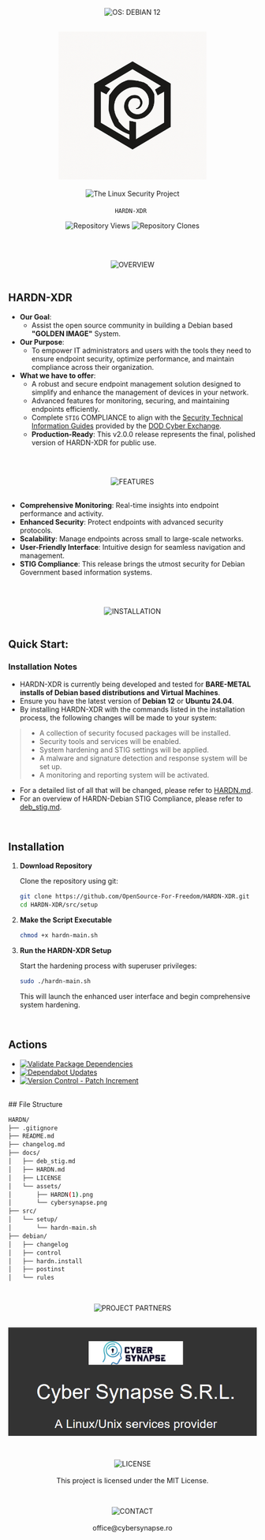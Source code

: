 <p align="center">
  <img src="https://img.shields.io/badge/OS: Debian Systems-red?style=for-the-badge&labelColor=grey" alt="OS: DEBIAN 12"><br><br>
</p>

<p align="center">
  <img src="docs/assets/HARDN(1).png" alt="HARDN Logo" width="300px" /><br><br>
  <img src="https://img.shields.io/badge/The_Linux_Security_Project-red?style=for-the-badge&labelColor=black" alt="The Linux Security Project"><br><br>
  <code>HARDN-XDR </code>
</p>


<p align="center">
  <img src="https://img.shields.io/endpoint?label=Views&url=https://opensource-for-freedom.github.io/HARDN-XDR/traffic-views.json" alt="Repository Views" />
  <img src="https://img.shields.io/endpoint?label=Clones&url=https://opensource-for-freedom.github.io/HARDN-XDR/traffic-clones.json" alt="Repository Clones" />
</p>


<br>
<br>
<p align="center">
  <img src="https://img.shields.io/badge/OVERVIEW-white?style=for-the-badge&labelColor=black" alt="OVERVIEW"><br><br>
</p>


## HARDN-XDR 
- **Our Goal**: 
  - Assist the open source community in building a Debian based **"GOLDEN IMAGE"** System.
- **Our Purpose**: 
  - To empower IT administrators and users with the tools they need to ensure endpoint security, optimize performance, and maintain compliance across their organization.
- **What we have to offer**:
  - A robust and secure endpoint management solution designed to simplify and enhance the management of devices in your network. 
  - Advanced features for monitoring, securing, and maintaining endpoints efficiently.
  - Complete `STIG` COMPLIANCE to align with the [Security Technical Information Guides](https://public.cyber.mil/stigs/) provided by the [DOD Cyber Exchange](https://public.cyber.mil/).
  - **Production-Ready**: This v2.0.0 release represents the final, polished version of HARDN-XDR for public use.


<br>
<br>
<p align="center">
  <img src="https://img.shields.io/badge/FEATURES-white?style=for-the-badge&labelColor=black" alt="FEATURES"><br><br>
</p>

- **Comprehensive Monitoring**: Real-time insights into endpoint performance and activity.
- **Enhanced Security**: Protect endpoints with advanced security protocols.
- **Scalability**: Manage endpoints across small to large-scale networks.
- **User-Friendly Interface**: Intuitive design for seamless navigation and management.
- **STIG Compliance**: This release brings the utmost security for Debian Government based information systems. 


<br>
<br>
<p align="center">
  <img src="https://img.shields.io/badge/INSTALLATION-white?style=for-the-badge&labelColor=black" alt="INSTALLATION"><br><br>
</p>


## Quick Start: 


### Installation Notes
- HARDN-XDR is currently being developed and tested for **BARE-METAL installs of Debian based distributions and Virtual Machines**.
- Ensure you have the latest version of **Debian 12** or **Ubuntu 24.04**.
- By installing HARDN-XDR with the commands listed in the installation process, the following changes will be made to your system:
> - A collection of security focused packages will be installed.
> - Security tools and services will be enabled.
> - System hardening and STIG settings will be applied.
> - A malware and signature detection and response system will be set up.
> - A monitoring and reporting system will be activated. 
- For a detailed list of all that will be changed, please refer to [HARDN.md](docs/HARDN.md).
- For an overview of HARDN-Debian STIG Compliance, please refer to [deb_stig.md](docs/deb_stig.md).

<br>

## Installation

1. **Download Repository**

   Clone the repository using git:

   ```sh
   git clone https://github.com/OpenSource-For-Freedom/HARDN-XDR.git
   cd HARDN-XDR/src/setup
   ```

2. **Make the Script Executable**

   ```sh
   chmod +x hardn-main.sh
   ```

3. **Run the HARDN-XDR Setup**

   Start the hardening process with superuser privileges:

   ```sh
   sudo ./hardn-main.sh
   ```

   This will launch the enhanced user interface and begin comprehensive system hardening.


<br>

## Actions
- [![Validate Package Dependencies](https://github.com/OpenSource-For-Freedom/HARDN-XDR/actions/workflows/validate.yml/badge.svg)](https://github.com/OpenSource-For-Freedom/HARDN-XDR/actions/workflows/validate.yml)
- [![Dependabot Updates](https://github.com/OpenSource-For-Freedom/HARDN-XDR/actions/workflows/dependabot/dependabot-updates/badge.svg)](https://github.com/OpenSource-For-Freedom/HARDN-XDR/actions/workflows/dependabot/dependabot-updates)
- [![Version Control - Patch Increment](https://github.com/OpenSource-For-Freedom/HARDN-XDR/actions/workflows/version-control.yml/badge.svg)](https://github.com/OpenSource-For-Freedom/HARDN-XDR/actions/workflows/version-control.yml)
<br>
## File Structure


```bash
HARDN/
├── .gitignore
├── README.md
├── changelog.md
├── docs/
│   ├── deb_stig.md
│   ├── HARDN.md
│   ├── LICENSE
│   └── assets/
│       ├── HARDN(1).png
│       └── cybersynapse.png
├── src/
│   └── setup/
│       └── hardn-main.sh
├── debian/
│   ├── changelog
│   ├── control
│   ├── hardn.install
│   ├── postinst
│   └── rules
```

</p>





<br>

<p align="center">
  <img src="https://img.shields.io/badge/PROJECT PARTNERS-white?style=for-the-badge&labelColor=black" alt="PROJECT PARTNERS"><br><br>
</p>


<p align="center">
  <img src="docs/assets/cybersynapse.png" alt="cybersynapse Logo" />
</p>

<br>

<p align="center">
  <img src="https://img.shields.io/badge/LICENSE-white?style=for-the-badge&labelColor=black" alt="LICENSE"><br><br>
This project is licensed under the MIT License.
  
</p>

<br>

<p align="center">
  <img src="https://img.shields.io/badge/CONTACT-white?style=for-the-badge&labelColor=black" alt="CONTACT"><br><br>
office@cybersynapse.ro
</p>



